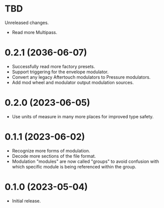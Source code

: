 # TBD

Unreleased changes.
* Read more Multipass.

# 0.2.1 (2036-06-07)

* Successfully read more factory presets.
* Support triggering for the envelope modulator.
* Convert any legacy Aftertouch modulators to Pressure modulators.
* Add mod wheel and modulator output modulation sources.

# 0.2.0 (2023-06-05)

* Use units of measure in many more places for improved type safety.

# 0.1.1 (2023-06-02)

* Recognize more forms of modulation.
* Decode more sections of the file format.
* Modulation "modules" are now called "groups" to avoid confusion with which 
  specific module is being referenced within the group.

# 0.1.0 (2023-05-04)

* Initial release.
